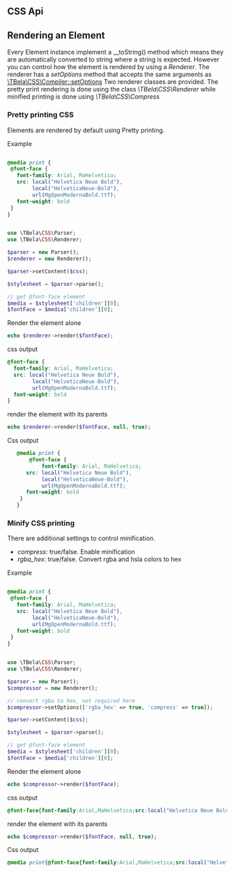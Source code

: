
## CSS Api

## Rendering an Element

Every Element instance implement a \_\_toString() method which means they are automatically converted to string where a string is expected.
However you can control how the element is rendered by using a _Renderer_. 
The renderer has a _setOptions_ method that accepts the same arguments as [\TBela\CSS\Compiler::setOptions](./compiler.md#compiler-options)
Two renderer classes are provided.
The pretty print rendering is done using the class _\TBela\CSS\Renderer_ while minified printing is done using _\TBela\CSS\Compress_

### Pretty printing CSS

Elements are rendered by default using Pretty printing. 

Example 

```css

@media print {
 @font-face {
   font-family: Arial, MaHelvetica;
   src: local("Helvetica Neue Bold"),
        local("HelveticaNeue-Bold"),
        url(MgOpenModernaBold.ttf);
   font-weight: bold
 }
}

```

```php

use \TBela\CSS\Parser;
use \TBela\CSS\Renderer;

$parser = new Parser();
$renderer = new Renderer();

$parser->setContent($css);

$stylesheet = $parser->parse();

// get @font-face element
$media = $stylesheet['children'][0];
$fontFace = $media['children'][0];


```
Render the element alone
```php
echo $renderer->render($fontFace);
```
css output
```css
@font-face {
  font-family: Arial, MaHelvetica;
  src: local("Helvetica Neue Bold"),
        local("HelveticaNeue-Bold"),
        url(MgOpenModernaBold.ttf);
  font-weight: bold
}
```

render the element with its parents
```php
echo $renderer->render($fontFace, null, true);
```
Css output
```css
   @media print {
       @font-face {
           font-family: Arial, MaHelvetica;
      src: local("Helvetica Neue Bold"),
           local("HelveticaNeue-Bold"),
           url(MgOpenModernaBold.ttf);
      font-weight: bold
    }
   }
```

### Minify CSS printing

There are additional settings to control minification.
- _compress_: true/false. Enable minification
- _rgba_hex_: true/false. Convert rgba and hsla colors to hex


Example 

```css

@media print {
 @font-face {
   font-family: Arial, MaHelvetica;
   src: local("Helvetica Neue Bold"),
        local("HelveticaNeue-Bold"),
        url(MgOpenModernaBold.ttf);
   font-weight: bold
 }
}

```

```php

use \TBela\CSS\Parser;
use \TBela\CSS\Renderer;

$parser = new Parser();
$compressor = new Renderer();

// convert rgba to hex, not required here
$compressor->setOptions(['rgba_hex' => true, 'compress' => true]);

$parser->setContent($css);

$stylesheet = $parser->parse();

// get @font-face element
$media = $stylesheet['children'][0];
$fontFace = $media['children'][0];


```
Render the element alone
```php
echo $compressor->render($fontFace);
```
css output
```css
@font-face{font-family:Arial,MaHelvetica;src:local("Helvetica Neue Bold"),local("HelveticaNeue-Bold"),url(MgOpenModernaBold.ttf);font-weight:bold}
```

render the element with its parents
```php
echo $compressor->render($fontFace, null, true);
```
Css output
```css
@media print{@font-face{font-family:Arial,MaHelvetica;src:local("Helvetica Neue Bold"),local("HelveticaNeue-Bold"),url(MgOpenModernaBold.ttf);font-weight:bold}}
```
